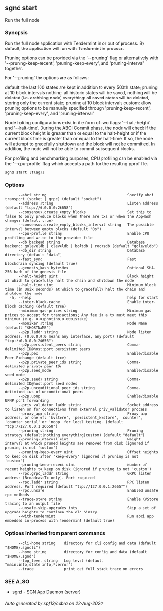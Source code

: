 ## sgnd start

Run the full node

### Synopsis

Run the full node application with Tendermint in or out of process. By
default, the application will run with Tendermint in process.

Pruning options can be provided via the '--pruning' flag or alternatively with '--pruning-keep-recent',
'pruning-keep-every', and 'pruning-interval' together.

For '--pruning' the options are as follows:

default: the last 100 states are kept in addition to every 500th state; pruning at 10 block intervals
nothing: all historic states will be saved, nothing will be deleted (i.e. archiving node)
everything: all saved states will be deleted, storing only the current state; pruning at 10 block intervals
custom: allow pruning options to be manually specified through 'pruning-keep-recent', 'pruning-keep-every', and 'pruning-interval'

Node halting configurations exist in the form of two flags: '--halt-height' and '--halt-time'. During
the ABCI Commit phase, the node will check if the current block height is greater than or equal to
the halt-height or if the current block time is greater than or equal to the halt-time. If so, the
node will attempt to gracefully shutdown and the block will not be committed. In addition, the node
will not be able to commit subsequent blocks.

For profiling and benchmarking purposes, CPU profiling can be enabled via the '--cpu-profile' flag
which accepts a path for the resulting pprof file.


```
sgnd start [flags]
```

### Options

```
      --abci string                                     Specify abci transport (socket | grpc) (default "socket")
      --address string                                  Listen address (default "tcp://0.0.0.0:26658")
      --consensus.create_empty_blocks                   Set this to false to only produce blocks when there are txs or when the AppHash changes (default true)
      --consensus.create_empty_blocks_interval string   The possible interval between empty blocks (default "0s")
      --cpu-profile string                              Enable CPU profiling and write to the provided file
      --db_backend string                               Database backend: goleveldb | cleveldb | boltdb | rocksdb (default "goleveldb")
      --db_dir string                                   Database directory (default "data")
      --fast_sync                                       Fast blockchain syncing (default true)
      --genesis_hash bytesHex                           Optional SHA-256 hash of the genesis file
      --halt-height uint                                Block height at which to gracefully halt the chain and shutdown the node
      --halt-time uint                                  Minimum block time (in Unix seconds) at which to gracefully halt the chain and shutdown the node
  -h, --help                                            help for start
      --inter-block-cache                               Enable inter-block caching (default true)
      --minimum-gas-prices string                       Minimum gas prices to accept for transactions; Any fee in a tx must meet this minimum (e.g. 0.01photino;0.0001stake)
      --moniker string                                  Node Name (default "$HOSTNAME")
      --p2p.laddr string                                Node listen address. (0.0.0.0:0 means any interface, any port) (default "tcp://0.0.0.0:26656")
      --p2p.persistent_peers string                     Comma-delimited ID@host:port persistent peers
      --p2p.pex                                         Enable/disable Peer-Exchange (default true)
      --p2p.private_peer_ids string                     Comma-delimited private peer IDs
      --p2p.seed_mode                                   Enable/disable seed mode
      --p2p.seeds string                                Comma-delimited ID@host:port seed nodes
      --p2p.unconditional_peer_ids string               Comma-delimited IDs of unconditional peers
      --p2p.upnp                                        Enable/disable UPNP port forwarding
      --priv_validator_laddr string                     Socket address to listen on for connections from external priv_validator process
      --proxy_app string                                Proxy app address, or one of: 'kvstore', 'persistent_kvstore', 'counter', 'counter_serial' or 'noop' for local testing. (default "tcp://127.0.0.1:26658")
      --pruning string                                  Pruning strategy (default|nothing|everything|custom) (default "default")
      --pruning-interval uint                           Height interval at which pruned heights are removed from disk (ignored if pruning is not 'custom')
      --pruning-keep-every uint                         Offset heights to keep on disk after 'keep-every' (ignored if pruning is not 'custom')
      --pruning-keep-recent uint                        Number of recent heights to keep on disk (ignored if pruning is not 'custom')
      --rpc.grpc_laddr string                           GRPC listen address (BroadcastTx only). Port required
      --rpc.laddr string                                RPC listen address. Port required (default "tcp://127.0.0.1:26657")
      --rpc.unsafe                                      Enabled unsafe rpc methods
      --trace-store string                              Enable KVStore tracing to an output file
      --unsafe-skip-upgrades ints                       Skip a set of upgrade heights to continue the old binary
      --with-tendermint                                 Run abci app embedded in-process with tendermint (default true)
```

### Options inherited from parent commands

```
      --cli-home string    directory for cli config and data (default "$HOME/.sgncli")
      --home string        directory for config and data (default "$HOME/.sgnd")
      --log_level string   Log level (default "main:info,state:info,*:error")
      --trace              print out full stack trace on errors
```

### SEE ALSO

* [sgnd](sgnd.md)	 - SGN App Daemon (server)

###### Auto generated by spf13/cobra on 22-Aug-2020

